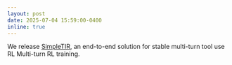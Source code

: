 ```yaml
---
layout: post
date: 2025-07-04 15:59:00-0400
inline: true
---
```


We release [SimpleTIR](https://simpletir.notion.site/report), an end-to-end solution for stable multi-turn tool use RL Multi-turn RL training.
